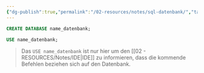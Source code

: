 ```yaml
---
{"dg-publish":true,"permalink":"/02-resources/notes/sql-datenbank/","tags":["code/SQL"],"noteIcon":"","updated":"2024-10-09T14:31:30.000+02:00"}
---
```


```sql
CREATE DATABASE name_datenbank;

USE name_datenbank;
```
>Das `USE name_datenbank` ist nur hier um den [[02 - RESOURCES/Notes/IDE\|IDE]] zu informieren, dass die kommende Befehlen beziehen sich auf den Datenbank.